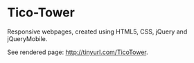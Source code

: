 # Tico-Tower
Responsive webpages, created using HTML5, CSS, jQuery and jQueryMobile.

See rendered page: http://tinyurl.com/TicoTower.
